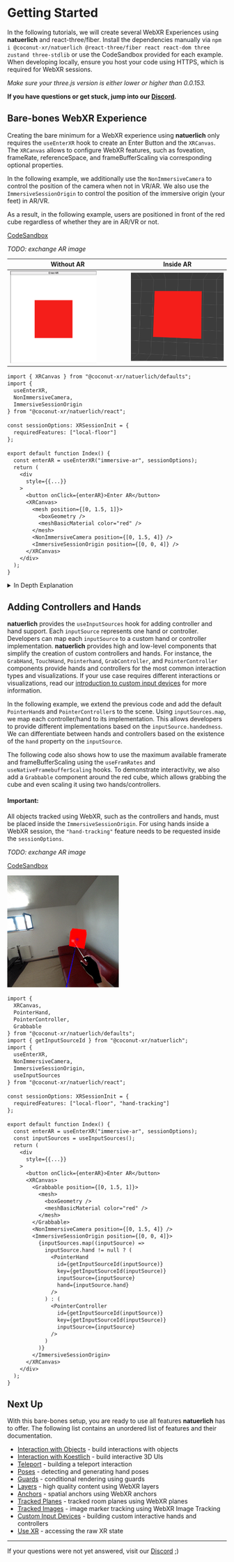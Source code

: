 # Getting Started

In the following tutorials, we will create several WebXR Experiences using **natuerlich** and react-three/fiber. Install the dependencies manually via `npm i @coconut-xr/natuerlich @react-three/fiber react react-dom three zustand three-stdlib` or use the CodeSandbox provided for each example. When developing locally, ensure you host your code using HTTPS, which is required for WebXR sessions.

_Make sure your three.js version is either lower or higher than 0.0.153._

**If you have questions or get stuck, jump into our [Discord](https://discord.gg/NCYM8ujndE).**

## Bare-bones WebXR Experience

Creating the bare minimum for a WebXR experience using **natuerlich** only requires the `useEnterXR` hook to create an Enter Button and the `XRCanvas`. The `XRCanvas` allows to configure WebXR features, such as foveation, frameRate, referenceSpace, and frameBufferScaling via corresponding optional properties.

In the following example, we additionally use the `NonImmersiveCamera` to control the position of the camera when not in VR/AR. We also use the `ImmersiveSessionOrigin` to control the position of the immersive origin (your feet) in AR/VR.

As a result, in the following example, users are positioned in front of the red cube regardless of whether they are in AR/VR or not.

[CodeSandbox](https://codesandbox.io/s/natuerlich-barebones-xmdpvq)

_TODO: exchange AR image_

| Without AR                                                             | Inside AR                                                       |
| ---------------------------------------------------------------------- | --------------------------------------------------------------- |
| <img src="./barebones-inline.png" alt="barebones-inline" width="75%"/> | <img src="./barebones-ar.png" alt="barebones-ar" width="100%"/> |

```tsx
import { XRCanvas } from "@coconut-xr/natuerlich/defaults";
import {
  useEnterXR,
  NonImmersiveCamera,
  ImmersiveSessionOrigin
} from "@coconut-xr/natuerlich/react";

const sessionOptions: XRSessionInit = {
  requiredFeatures: ["local-floor"]
};

export default function Index() {
  const enterAR = useEnterXR("immersive-ar", sessionOptions);
  return (
    <div
      style={{...}}
    >
      <button onClick={enterAR}>Enter AR</button>
      <XRCanvas>
        <mesh position={[0, 1.5, 1]}>
          <boxGeometry />
          <meshBasicMaterial color="red" />
        </mesh>
        <NonImmersiveCamera position={[0, 1.5, 4]} />
        <ImmersiveSessionOrigin position={[0, 0, 4]} />
      </XRCanvas>
    </div>
  );
}
```

<details>
  <summary>In Depth Explanation</summary>

Instead of directly using the XRCanvas, the underlying `<XR/>` component can be used to add WebXR support to a scene. The `XR` component allows to change the foveation, frameRate, referenceSpace, and frameBufferScaling.

In addition to adding the `XR`, the event system needs to be overwritten since **natuerlich** uses [xinteraction](https://github.com/coconut-xr/xinteraction). Therefore, the events inside the canvas need to be disabled via `elements={noEvents}`. To enable interaction using normal mouse and touch controls, we are adding the `XWebPointers` from [xinteraction](https://github.com/coconut-xr/xinteraction). The `XRCanvas` automatically applies these changes.

The following code shows how to manually apply, add the `XR` component and exchange the event system.

[CodeSandbox](https://codesandbox.io/s/natuerlich-barebones-manual-dg2q8r)

```tsx
import { Canvas } from "@react-three/fiber";
import { XWebPointers } from "@coconut-xr/xinteraction/react";
import { useEnterXR, XR } from "@coconut-xr/natuerlich/react";

const sessionOptions: XRSessionInit = {
  requiredFeatures: ["local-floor"]
};

export default function Index() {
  const enterAR = useEnterXR("immersive-ar", sessionOptions);
  return (
    <div
      style={{...}}
    >
      <button onClick={enterAR}>Enter AR</button>
      <Canvas>
        <XR />
        <XWebPointers />
      </Canvas>
    </div>
  );
}

```

</details>

## Adding Controllers and Hands

**natuerlich** provides the `useInputSources` hook for adding controller and hand support. Each `inputSource` represents one hand or controller. Developers can map each `inputSource` to a custom hand or controller implementation. **natuerlich** provides high and low-level components that simplify the creation of custom controllers and hands. For instance, the `GrabHand`, `TouchHand`, `Pointerhand`, `GrabController`, and `PointerController` components provide hands and controllers for the most common interaction types and visualizations. If your use case requires different interactions or visualizations, read our [introduction to custom input devices](./custom-input.md) for more information.

In the following example, we extend the previous code and add the default `PointerHand`s and `PointerController`s to the scene. Using `inputSources.map`, we map each controller/hand to its implementation. This allows developers to provide different implementations based on the `inputSource.handedness`. We can differentiate between hands and controllers based on the existence of the `hand` property on the `inputSource`.

The following code also shows how to use the maximum available framerate and frameBufferScaling using the `useFramRates` and `useNativeFramebufferScaling` hooks.
To demonstrate interactivity, we also add a `Grabbable` component around the red cube, which allows grabbing the cube and even scaling it using two hands/controllers.

#### Important:

All objects tracked using WebXR, such as the controllers and hands, must be placed inside the `ImmersiveSessionOrigin`.
For using hands inside a WebXR session, the `"hand-tracking"` feature needs to be requested inside the `sessionOptions`.

_TODO: exchange AR image_

[CodeSandbox](https://codesandbox.io/s/natuerlich-hands-controllers-wthf4v?file=/src/app.tsx)

![Hands and Controllers](./hand-and-controllers.gif)

```tsx
import {
  XRCanvas,
  PointerHand,
  PointerController,
  Grabbable
} from "@coconut-xr/natuerlich/defaults";
import { getInputSourceId } from "@coconut-xr/natuerlich";
import {
  useEnterXR,
  NonImmersiveCamera,
  ImmersiveSessionOrigin,
  useInputSources
} from "@coconut-xr/natuerlich/react";

const sessionOptions: XRSessionInit = {
  requiredFeatures: ["local-floor", "hand-tracking"]
};

export default function Index() {
  const enterAR = useEnterXR("immersive-ar", sessionOptions);
  const inputSources = useInputSources();
  return (
    <div
      style={{...}}
    >
      <button onClick={enterAR}>Enter AR</button>
      <XRCanvas>
        <Grabbable position={[0, 1.5, 1]}>
          <mesh>
            <boxGeometry />
            <meshBasicMaterial color="red" />
          </mesh>
        </Grabbable>
        <NonImmersiveCamera position={[0, 1.5, 4]} />
        <ImmersiveSessionOrigin position={[0, 0, 4]}>
          {inputSources.map((inputSource) =>
            inputSource.hand != null ? (
              <PointerHand
                id={getInputSourceId(inputSource)}
                key={getInputSourceId(inputSource)}
                inputSource={inputSource}
                hand={inputSource.hand}
              />
            ) : (
              <PointerController
                id={getInputSourceId(inputSource)}
                key={getInputSourceId(inputSource)}
                inputSource={inputSource}
              />
            )
          )}
        </ImmersiveSessionOrigin>
      </XRCanvas>
    </div>
  );
}

```

## Next Up

With this bare-bones setup, you are ready to use all features **natuerlich** has to offer. The following list contains an unordered list of features and their documentation.

- [Interaction with Objects](./object-interaction.md) - build interactions with objects
- [Interaction with Koestlich](./koestlich-interaction.md) - build interactive 3D UIs
- [Teleport](./teleport.md) - building a teleport interaction
- [Poses](./poses.md) - detecting and generating hand poses
- [Guards](./guards.md) - conditional rendering using guards
- [Layers](./layers.md) - high quality content using WebXR layers
- [Anchors](./anchors.md) - spatial anchors using WebXR anchors
- [Tracked Planes](./planes.md) - tracked room planes using WebXR planes
- [Tracked Images](./images.md) - image marker tracking using WebXR Image Tracking
- [Custom Input Devices](./custom-input.md) - building custom interactive hands and controllers
- [Use XR](./use-xr.md) - accessing the raw XR state

---

If your questions were not yet answered, visit our [Discord](https://discord.gg/NCYM8ujndE) ;)
